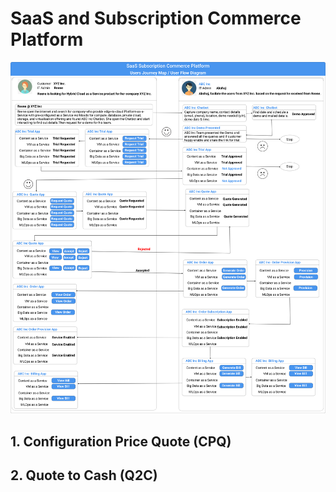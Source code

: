 # SaaS and Subscription Commerce Platform

![img](docs/images/SaaS_Subscription_Commerce_Platform.png)

## 1. Configuration Price Quote (CPQ)




## 2. Quote to Cash (Q2C) 
